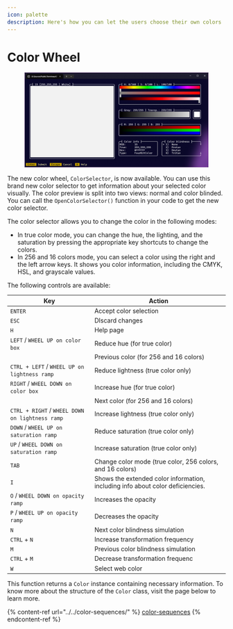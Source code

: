 ```yaml
---
icon: palette
description: Here's how you can let the users choose their own colors
---
```


# Color Wheel

<figure><img src="../../../.gitbook/assets/image (5) (1) (1) (1) (1).png" alt=""><figcaption></figcaption></figure>

The new color wheel, `ColorSelector`, is now available. You can use this brand new color selector to get information about your selected color visually. The color preview is split into two views: normal and color blinded. You can call the `OpenColorSelector()` function in your code to get the new color selector.

The color selector allows you to change the color in the following modes:

* In true color mode, you can change the hue, the lighting, and the saturation by pressing the appropriate key shortcuts to change the colors.
* In 256 and 16 colors mode, you can select a color using the right and the left arrow keys. It shows you color information, including the CMYK, HSL, and grayscale values.

The following controls are available:

| Key                                             | Action                                                                         |
| ----------------------------------------------- | ------------------------------------------------------------------------------ |
| `ENTER`                                         | Accept color selection                                                         |
| `ESC`                                           | DIscard changes                                                                |
| `H`                                             | Help page                                                                      |
| `LEFT` / `WHEEL UP on color box`                | Reduce hue (for true color)                                                    |
|                                                 | Previous color (for 256 and 16 colors)                                         |
| `CTRL + LEFT` / `WHEEL UP on lightness ramp`    | Reduce lightness (true color only)                                             |
| `RIGHT` / `WHEEL DOWN on color box`             | Increase hue (for true color)                                                  |
|                                                 | Next color (for 256 and 16 colors)                                             |
| `CTRL + RIGHT` / `WHEEL DOWN on lightness ramp` | Increase lightness (true color only)                                           |
| `DOWN` / `WHEEL UP on saturation ramp`          | Reduce saturation (true color only)                                            |
| `UP` / `WHEEL DOWN on saturation ramp`          | Increase saturation (true color only)                                          |
| `TAB`                                           | Change color mode (true color, 256 colors, and 16 colors)                      |
| `I`                                             | Shows the extended color information, including info about color deficiencies. |
| `O` / `WHEEL DOWN on opacity ramp`              | Increases the opacity                                                          |
| `P` / `WHEEL UP on opacity ramp`                | Decreases the opacity                                                          |
| `N`                                             | Next color blindness simulation                                                |
| `CTRL` + `N`                                    | Increase transformation frequency                                              |
| `M`                                             | Previous color blindness simulation                                            |
| `CTRL` + `M`                                    | Decrease transformation frequenc                                               |
| `W`                                             | Select web color                                                               |

This function returns a `Color` instance containing necessary information. To know more about the structure of the `Color` class, visit the page below to learn more.

{% content-ref url="../../color-sequences/" %}
[color-sequences](../../color-sequences/)
{% endcontent-ref %}
